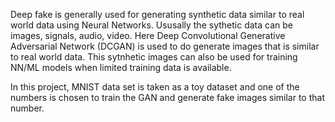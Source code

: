 Deep fake is generally used for generating synthetic data similar to real world data using Neural Networks. Ususally the sythetic data can be images, signals, audio, video. Here Deep Convolutional Generative Adversarial Network (DCGAN) is used to do generate images that is similar to real world data. This sytnhetic images can also be used for training NN/ML models when limited training data is available.

In this project, MNIST data set is taken as a toy dataset and one of the numbers is chosen to train the GAN and generate fake images similar to that number.
